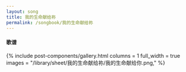 ```yaml
---
layout: song
title: 我的生命献给祢
permalink: /songbook/我的生命献给祢
---
```


#### 歌谱

{% include post-components/gallery.html
    columns = 1
    full_width = true
    images = "/library/sheet/我的生命献给祢/我的生命献给你.png,"
%}
